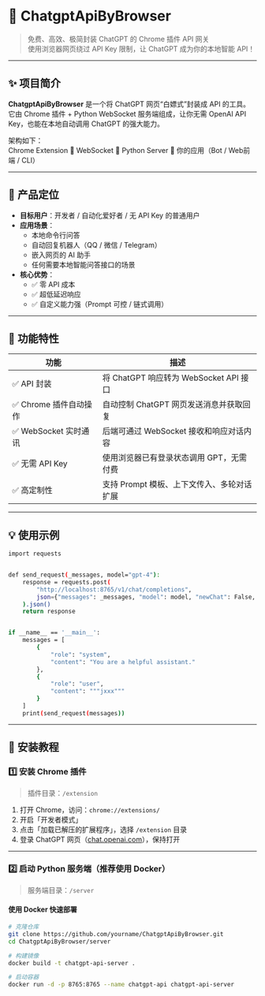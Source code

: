# 🚀 ChatgptApiByBrowser

> 免费、高效、极简封装 ChatGPT 的 Chrome 插件 API 网关  
> 使用浏览器网页绕过 API Key 限制，让 ChatGPT 成为你的本地智能 API！

---

## ✨ 项目简介

**ChatgptApiByBrowser** 是一个将 ChatGPT 网页“白嫖式”封装成 API 的工具。  
它由 Chrome 插件 + Python WebSocket 服务端组成，让你无需 OpenAI API Key，也能在本地自动调用 ChatGPT 的强大能力。

架构如下：  
Chrome Extension 🔁 WebSocket 🔁 Python Server 🔁 你的应用（Bot / Web前端 / CLI）


---

## 🎯 产品定位

- **目标用户**：开发者 / 自动化爱好者 / 无 API Key 的普通用户  
- **应用场景**：
  - 本地命令行问答
  - 自动回复机器人（QQ / 微信 / Telegram）
  - 嵌入网页的 AI 助手
  - 任何需要本地智能问答接口的场景  
- **核心优势**：
  - ✅ 零 API 成本
  - ✅ 超低延迟响应
  - ✅ 自定义能力强（Prompt 可控 / 链式调用）

---

## 🔧 功能特性

| 功能                   | 描述 |
|------------------------|------|
| ✅ API 封装             | 将 ChatGPT 响应转为 WebSocket API 接口 |
| ✅ Chrome 插件自动操作  | 自动控制 ChatGPT 网页发送消息并获取回复 |
| ✅ WebSocket 实时通讯   | 后端可通过 WebSocket 接收和响应对话内容 |
| ✅ 无需 API Key         | 使用浏览器已有登录状态调用 GPT，无需付费 |
| ✅ 高定制性             | 支持 Prompt 模板、上下文传入、多轮对话扩展 |

---

## 💡 使用示例

```bash
import requests


def send_request(_messages, model="gpt-4"):
    response = requests.post(
        "http://localhost:8765/v1/chat/completions",
        json={"messages": _messages, "model": model, "newChat": False, "webhook": ""}
    ).json()
    return response


if __name__ == '__main__':
    messages = [
        {
            "role": "system",
            "content": "You are a helpful assistant."
        },
        {
            "role": "user",
            "content": """jxxx"""
        }
    ]
    print(send_request(messages))

```

---

## 🧩 安装教程

### 1️⃣ 安装 Chrome 插件

> 插件目录：`/extension`

1. 打开 Chrome，访问：`chrome://extensions/`
2. 开启「开发者模式」
3. 点击「加载已解压的扩展程序」，选择 `/extension` 目录
4. 登录 ChatGPT 网页（[chat.openai.com](https://chat.openai.com)），保持打开

---

### 2️⃣ 启动 Python 服务端（推荐使用 Docker）

> 服务端目录：`/server`

#### 使用 Docker 快速部署

```bash
# 克隆仓库
git clone https://github.com/yourname/ChatgptApiByBrowser.git
cd ChatgptApiByBrowser/server

# 构建镜像
docker build -t chatgpt-api-server .

# 启动容器
docker run -d -p 8765:8765 --name chatgpt-api chatgpt-api-server
```